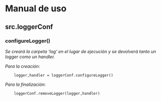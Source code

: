 # Manual de uso

## src.loggerConf

### configureLogger()
_Se creará la carpeta 'log' en el lugar de ejecución y se devolverá tanto un logger como un handler._

_Para la creación:_

```
    logger,handler = loggerConf.configureLogger()
```

_Para la finalización:_

```
    loggerConf.removeLogger(logger,handler)
```